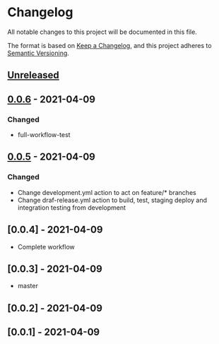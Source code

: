 # Changelog

All notable changes to this project will be documented in this file.

The format is based on [Keep a Changelog](https://keepachangelog.com/en/1.0.0/),
and this project adheres to [Semantic Versioning](https://semver.org/spec/v2.0.0.html).

## [Unreleased]

## [0.0.6] - 2021-04-09

### Changed

-   full-workflow-test

## [0.0.5] - 2021-04-09

### Changed

-   Change development.yml action to act on feature/\* branches
-   Change draf-release.yml action to build, test, staging deploy and integration testing from development

## [0.0.4] - 2021-04-09

-   Complete workflow

## [0.0.3] - 2021-04-09

-   master

## [0.0.2] - 2021-04-09

## [0.0.1] - 2021-04-09

[Unreleased]: https://github.com/marcialrivas/git-flow-workflow/compare/0.0.6...HEAD

[0.0.6]: https://github.com/marcialrivas/git-flow-workflow/compare/0.0.5...0.0.6

[0.0.5]: https://github.com/marcialrivas/git-flow-workflow/compare/0.0.4...0.0.5
